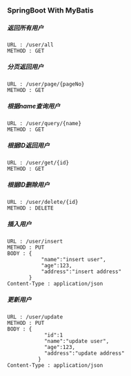 ### SpringBoot With MyBatis

##### 返回所有用户
    URL : /user/all
    METHOD : GET
    
##### 分页返回用户
    URL : /user/page/{pageNo}
    METHOD : GET
    
##### 根据name查询用户
    URL : /user/query/{name}
    METHOD : GET
    
##### 根据ID返回用户
    URL : /user/get/{id}
    METHOD : GET
    
##### 根据ID删除用户
    URL : /user/delete/{id}
    METHOD : DELETE
    
##### 插入用户
    URL : /user/insert
    METHOD : PUT
    BODY : {
               "name":"insert user",
               "age":123,
               "address":"insert address"
           }
    Content-Type : application/json
    
##### 更新用户
    URL : /user/update
    METHOD : PUT
    BODY : {
                "id":1
                "name":"update user",
                "age":123,
                "address":"update address"
              }
    Content-Type : application/json
    
    